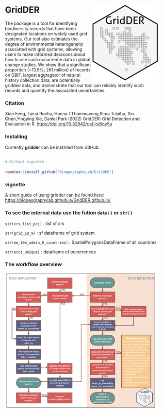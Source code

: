 # GridDER  <img src='man/figures/logo.png' align="right" height="250" />

The package is a tool for identifying biodiversity records that have been designated locations on widely used grid systems. Our tool also estimates the degree of environmental heterogeneity associated with grid systems, allowing users to make informed decisions about how to use such occurrence data in global change studies. We show that a significant proportion (~13.5%; 261 million) of records on GBIF, largest aggregator of natural history collection data, are potentially gridded data, and demonstrate that our tool can reliably identify such records and quantify the associated uncertainties.



### Citation
Xiao Feng, Tainá Rocha, Hanna TThammavong,Rima Tulaiha, Xin Chen,Yingying Xie, Daniel Park (2022) GridDER: Grid Detection and Evaluation in R. https://doi.org/10.32942/osf.io/6qy5u



### Installing

Currently **gridder** can be installed from GitHub:

``` r

# Without vignette

remotes::install_github("BiogeographyLab/GridDER")


```

### vignette 
A short guide of using gridder can be found here: https://biogeographylab.github.io/GridDER.github.io/


### To see the internal data use the fution `data()` or `str()`

`str(crs_list_prj)` : lisf of crs <br>

`str(grid_ID_9)` : sf dataframe of grid system <br>

`str(ne_10m_admin_0_countries)` : SpatialPolygonsDataFrame of all countries <br>

`str(occs_unique)` : dataframe of occurrences 



### The workflow overview


<img src='inst/workflow.png' align="center" height="450" />
<br />
<br />




